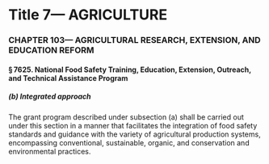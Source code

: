 
# Title 7— AGRICULTURE
### CHAPTER 103— AGRICULTURAL RESEARCH, EXTENSION, AND EDUCATION REFORM
#### § 7625. National Food Safety Training, Education, Extension, Outreach, and Technical Assistance Program
##### (b) Integrated approach

The grant program described under subsection (a) shall be carried out under this section in a manner that facilitates the integration of food safety standards and guidance with the variety of agricultural production systems, encompassing conventional, sustainable, organic, and conservation and environmental practices.
